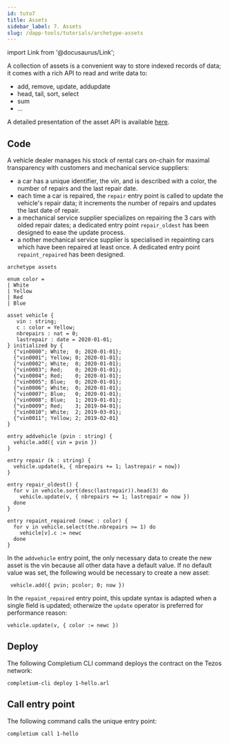 ```yaml
---
id: tuto7
title: Assets
sidebar_label: 7. Assets
slug: /dapp-tools/tutorials/archetype-assets
---
```


import Link from '@docusaurus/Link';

A collection of assets is a convenient way to store indexed records of data; it comes with a rich API to read and write data to:
* add, remove, update, addupdate
* head, tail, sort, select
* sum
* ...

A detailed presentation of the asset API is available <a href='https://docs.archetype-lang.org/archetype-language/data-model' target='_blank'>here</a>.

## Code

A vehicle dealer manages his stock of rental cars on-chain for maximal transparency with customers and mechanical service suppliers:
* a car has a unique identifier, the *vin*, and is described with a color, the number of repairs and the last repair date.
* each time a car is repaired, the `repair` entry point is called to update the vehicle's repair data; it increments the number of repairs and updates the last date of repair.
* a mechanical service supplier specializes on repairing the 3 cars with olded repair dates; a dedicated entry point `repair_oldest` has been designed to ease the update process.
* a nother mechanical service supplier is specialised in repainting cars which have been repaired at least once. A dedicated entry point `repaint_repaired` has been designed.

```archetype {30,34,38-40,44-46}
archetype assets

enum color =
| White
| Yellow
| Red
| Blue

asset vehicle {
   vin : string;
   c : color = Yellow;
   nbrepairs : nat = 0;
   lastrepair : date = 2020-01-01;
} initialized by {
  {"vin0000"; White;  0; 2020-01-01};
  {"vin0001"; Yellow; 0; 2020-01-01};
  {"vin0002"; White;  0; 2020-01-01};
  {"vin0003"; Red;    0; 2020-01-01};
  {"vin0004"; Red;    0; 2020-01-01};
  {"vin0005"; Blue;   0; 2020-01-01};
  {"vin0006"; White;  0; 2020-01-01};
  {"vin0007"; Blue;   0; 2020-01-01};
  {"vin0008"; Blue;   1; 2019-01-01};
  {"vin0009"; Red;    3; 2019-04-01};
  {"vin0010"; White;  2; 2019-03-01};
  {"vin0011"; Yellow; 2; 2019-02-01}
}

entry addvehicle (pvin : string) {
  vehicle.add({ vin = pvin })
}

entry repair (k : string) {
  vehicle.update(k, { nbrepairs += 1; lastrepair = now})
}

entry repair_oldest() {
  for v in vehicle.sort(desc(lastrepair)).head(3) do
    vehicle.update(v, { nbrepairs += 1; lastrepair = now })
  done
}

entry repaint_repaired (newc : color) {
  for v in vehicle.select(the.nbrepairs >= 1) do
    vehicle[v].c := newc
  done
}
```

In the `addvehicle` entry point, the only necessary data to create the new asset is the vin because all other data have a default value. If no default value was set, the following would be necessary to create a new asset:

```archetype
 vehicle.add({ pvin; pcolor; 0; now })
```

In the `repaint_repaired` entry point, this update syntax is adapted when a single field is updated; otherwize the `update` operator is preferred for performance reason:

```
vehicle.update(v, { color := newc })
```

## Deploy

The following <Link to='/docs/dapp-tools/completium-cli'>Completium CLI</Link> command deploys the contract on the Tezos network:

```
completium-cli deploy 1-hello.arl
```

## Call entry point

The following command calls the unique entry point:

```
completium call 1-hello
```
